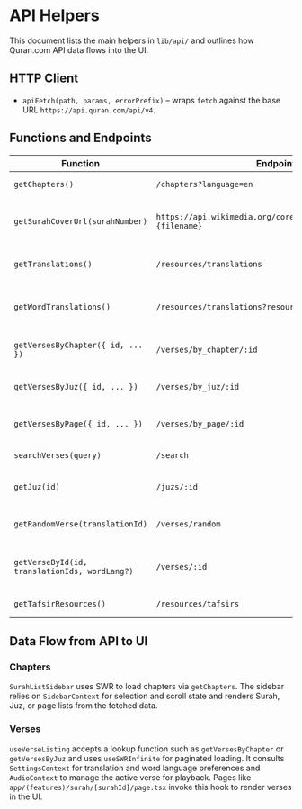 # API Helpers

This document lists the main helpers in `lib/api/` and outlines how Quran.com API data flows into the UI.

## HTTP Client

- `apiFetch(path, params, errorPrefix)` – wraps `fetch` against the base URL `https://api.quran.com/api/v4`.

## Functions and Endpoints

| Function                          | Endpoint                                                         | Description                              |
| --------------------------------- | ---------------------------------------------------------------- | ---------------------------------------- |
| `getChapters()`                   | `/chapters?language=en`                                          | Fetch list of chapters.                  |
| `getSurahCoverUrl(surahNumber)`   | `https://api.wikimedia.org/core/v1/commons/file/File:{filename}` | Fetch Surah cover image from Wikimedia.  |
| `getTranslations()`               | `/resources/translations`                                        | List available translations.             |
| `getWordTranslations()`           | `/resources/translations?resource_type=word_by_word`             | List word-by-word translation resources. |
| `getVersesByChapter({ id, ... })` | `/verses/by_chapter/:id`                                         | Fetch verses for a chapter.              |
| `getVersesByJuz({ id, ... })`     | `/verses/by_juz/:id`                                             | Fetch verses for a juz.                  |
| `getVersesByPage({ id, ... })`    | `/verses/by_page/:id`                                            | Fetch verses for a page.                 |
| `searchVerses(query)`             | `/search`                                                        | Search verses.                           |
| `getJuz(id)`                      | `/juzs/:id`                                                      | Fetch metadata for a juz.                |
| `getRandomVerse(translationId)`                     | `/verses/random`                                                 | Retrieve a random verse.                 |
| `getVerseById(id, translationIds, wordLang?)`       | `/verses/:id`                                                    | Fetch a single verse with full payload.  |
| `getTafsirResources()`            | `/resources/tafsirs`                                             | List tafsir resources.                   |

## Data Flow from API to UI

### Chapters

`SurahListSidebar` uses SWR to load chapters via `getChapters`. The sidebar relies on `SidebarContext` for selection and scroll state and renders Surah, Juz, or page lists from the fetched data.

### Verses

`useVerseListing` accepts a lookup function such as `getVersesByChapter` or `getVersesByJuz` and uses `useSWRInfinite` for paginated loading. It consults `SettingsContext` for translation and word language preferences and `AudioContext` to manage the active verse for playback. Pages like `app/(features)/surah/[surahId]/page.tsx` invoke this hook to render verses in the UI.
